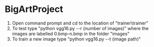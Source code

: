 # BigArtProject

1. Open command prompt and cd to the location of "trainer\trainer"
2. To test type "python vgg16.py --r (number of images)" where the images are labelled 0.bmp-n.bmp in the folder "images"
3. To train a new image type "python vgg16.py --t (image path)" 
